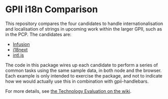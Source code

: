 # GPII i18n Comparison

This repository compares the four candidates to handle internationalisation and localisation of strings in upcoming
work within the larger GPII, such as in the PCP.  The candidates are:

* [Infusion](docs.fluidproject.org/infusion)
* [i18next](https://github.com/i18next/i18next)
* [intl.js](http://github.com/andyearnshaw/Intl.js )

The code in this package wires up each candidate to perform a series of common tasks using the same sample data, in both
node and the browser.  Each example is only intended to exercise the package, and not to indicate how we would actually
use this in combination with gpii-handlebars.

For more details, see [the Technology Evaluation on the wiki](https://wiki.gpii.net/w/Technology_Evaluation_-_Internationalising_and_Localising_UI_strings).